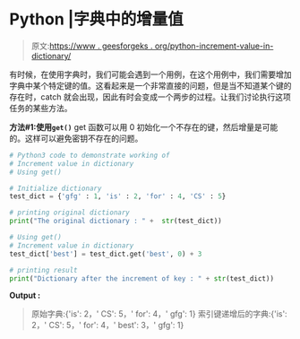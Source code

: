 # Python |字典中的增量值

> 原文:[https://www . geesforgeks . org/python-increment-value-in-dictionary/](https://www.geeksforgeeks.org/python-increment-value-in-dictionary/)

有时候，在使用字典时，我们可能会遇到一个用例，在这个用例中，我们需要增加字典中某个特定键的值。这看起来是一个非常直接的问题，但是当不知道某个键的存在时，catch 就会出现，因此有时会变成一个两步的过程。让我们讨论执行这项任务的某些方法。

**方法#1:使用`get()`**
get 函数可以用 0 初始化一个不存在的键，然后增量是可能的。这样可以避免密钥不存在的问题。

```py
# Python3 code to demonstrate working of
# Increment value in dictionary
# Using get()

# Initialize dictionary
test_dict = {'gfg' : 1, 'is' : 2, 'for' : 4, 'CS' : 5}

# printing original dictionary
print("The original dictionary : " +  str(test_dict))

# Using get()
# Increment value in dictionary
test_dict['best'] = test_dict.get('best', 0) + 3

# printing result 
print("Dictionary after the increment of key : " + str(test_dict))
```

**Output :**

> 原始字典:{'is': 2，' CS': 5，' for': 4，' gfg': 1}
> 索引键递增后的字典:{'is': 2，' CS': 5，' for': 4，' best': 3，' gfg': 1}